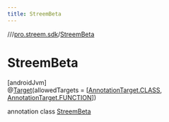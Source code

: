 ```yaml
---
title: StreemBeta
---
```

//[<root>](../../../index.html)/[pro.streem.sdk](../index.html)/[StreemBeta](index.html)



# StreemBeta



[androidJvm]\
@[Target](https://kotlinlang.org/api/latest/jvm/stdlib/kotlin.annotation/-target/index.html)(allowedTargets = [[AnnotationTarget.CLASS](https://kotlinlang.org/api/latest/jvm/stdlib/kotlin.annotation/-annotation-target/-c-l-a-s-s/index.html), [AnnotationTarget.FUNCTION](https://kotlinlang.org/api/latest/jvm/stdlib/kotlin.annotation/-annotation-target/-f-u-n-c-t-i-o-n/index.html)])



annotation class [StreemBeta](index.html)


